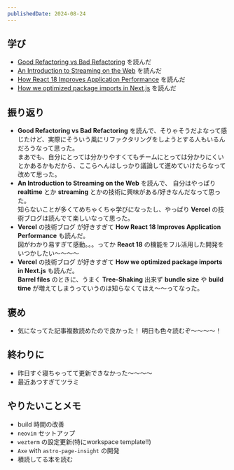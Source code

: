 ```yaml
---
publishedDate: 2024-08-24
---
```


## 学び
- [Good Refactoring vs Bad Refactoring](https://www.builder.io/blog/good-vs-bad-refactoring?ref=dailydev) を読んだ
- [An Introduction to Streaming on the Web](https://vercel.com/blog/an-introduction-to-streaming-on-the-web) を読んだ
- [How React 18 Improves Application Performance](https://www.infoq.com/news/2022/08/react-18-performance/) を読んだ
- [How we optimized package imports in Next.js](https://vercel.com/blog/how-we-optimized-package-imports-in-next-js) を読んだ

## 振り返り
- **Good Refactoring vs Bad Refactoring** を読んで、そりゃそうだよなって感じたけど、実際にそういう風にリファクタリングをしようとする人もいるんだろうなって思った。  
まあでも、自分にとっては分かりやすくてもチームにとっては分かりにくいとかあるかもだから、ここらへんはしっかり議論して進めていけたらなって改めて思った。
- **An Introduction to Streaming on the Web** を読んで、 自分はやっぱり **realtime** とか **streaming** とかの技術に興味がある/好きなんだなって思った。  
知らないことが多くてめちゃくちゃ学びになったし、やっぱり **Vercel** の技術ブログは読んでて楽しいなって思った。
- **Vercel** の技術ブログ が好きすぎて **How React 18 Improves Application Performance** も読んだ。  
図がわかり易すぎて感動。。。ってか **React 18** の機能をフル活用した開発をいつかしたい〜〜〜〜
- **Vercel** の技術ブログ が好きすぎて **How we optimized package imports in Next.js** も読んだ。  
**Barrel files** のときに、うまく **Tree-Shaking** 出来ず **bundle size** や **build time** が増えてしまうっていうのは知らなくてほえ〜〜ってなった。

## 褒め
- 気になってた記事複数読めたので良かった！ 明日も色々読むぞ〜〜〜〜！

## 終わりに
- 昨日すぐ寝ちゃってて更新できなかった〜〜〜〜
- 最近あつすぎてツラミ

## やりたいことメモ
- build 時間の改善
- `neovim` セットアップ
- `wezterm` の設定更新(特にworkspace template!!)
- `Axe` with `astro-page-insight` の開発
- 積読してる本を読む
